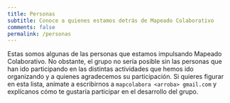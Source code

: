 ```yaml
---
title: Personas
subtitle: Conoce a quienes estamos detrás de Mapeado Colaborativo
comments: false
permalink: /personas
---
```


Estas somos algunas de las personas que estamos impulsando Mapeado Colaborativo. No obstante, el grupo no sería posible sin las personas que han ido participando en las distintas actividades que hemos ido organizando y a quienes agradecemos su participación. Si quieres figurar en esta lista, anímate a escribirnos a `mapcolabora <arroba> gmail.com` y explícanos cómo te gustaría participar en el desarrollo del grupo. 
